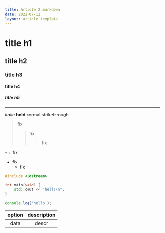 ```yaml
---
title: Article 2 markdown
date: 2022-07-12
layout: article_template
---
```


# title h1

## title h2

### title h3

#### title h4

##### title h5

---

_italic_ **bold** normal
~~strikethrough~~

> fix
>
> > fix
> >
> > > fix

`+` + fix

-   fix
    -   fix

```cpp
#include <iostream>

int main(void) {
    std::cout << "hello\n";
}
```

```js
console.log('hello');
```

| option | description |
| :----: | :---------: |
|  data  |    descr    |
